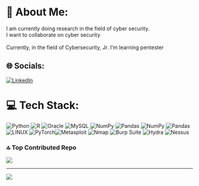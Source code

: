 
# 💫 About Me:
I am currently doing research in the field of cyber security.<br>I want to collaborate on cyber security<br><br>Currently, in the field of Cybersecurity, Jr. I'm learning pentester


## 🌐 Socials:
[![LinkedIn](https://img.shields.io/badge/LinkedIn-%230077B5.svg?logo=linkedin&logoColor=white)](https://linkedin.com/in/https://www.linkedin.com/in/sengin-ozlem) 

# 💻 Tech Stack:
![Python](https://img.shields.io/badge/python-3670A0?style=flat&logo=python&logoColor=ffdd54) ![R](https://img.shields.io/badge/r-%23276DC3.svg?style=flat&logo=r&logoColor=white) ![Oracle](https://img.shields.io/badge/Oracle-F80000?style=flat&logo=oracle&logoColor=white)  ![MySQL](https://img.shields.io/badge/mysql-%2300f.svg?style=flat&logo=mysql&logoColor=white) ![NumPy](https://img.shields.io/badge/numpy-%23013243.svg?style=flat&logo=numpy&logoColor=white) ![Pandas](https://img.shields.io/badge/pandas-%23150458.svg?style=flat&logo=pandas&logoColor=white) ![NumPy](https://img.shields.io/badge/numpy-%23013243.svg?style=flat&logo=numpy&logoColor=white) ![Pandas](https://img.shields.io/badge/pandas-%23150458.svg?style=flat&logo=pandas&logoColor=white) ![LINUX](https://img.shields.io/badge/Linux-FCC624?style=flat&logo=linux&logoColor=black) ![PyTorch](https://img.shields.io/badge/PyTorch-%23EE4C2C.svg?style=flat&logo=PyTorch&logoColor=white)![Metasploit](https://img.shields.io/badge/Metasploit-%23E4405F.svg?style=flat&logo=Metasploit&logoColor=white) 
![Nmap]([https://img.shields.io/badge/Nmap-%#7D8C7D.svg?style=flat&logo=Nmap&logoColor=white](https://img.shields.io/badge/Nmap-%#7D8C7D.svg?style=flat&logo=Nmap&logoColor=white)) 
![Burp Suite](https://img.shields.io/badge/Burp_Suite-%23FF6347.svg?style=flat&logo=Burp%20Suite&logoColor=white) 
![Hydra](https://img.shields.io/badge/Hydra-%234B0082.svg?style=flat&logo=Hydra&logoColor=white)
![Nessus](https://img.shields.io/badge/Nessus-%23347FBB.svg?style=flat&logo=Nessus&logoColor=white)



### 🔝 Top Contributed Repo
![](https://github-contributor-stats.vercel.app/api?username=Exript&limit=5&theme=tokyonight&combine_all_yearly_contributions=true)

---
[![](https://visitcount.itsvg.in/api?id=Exript&icon=0&color=0)](https://visitcount.itsvg.in)
